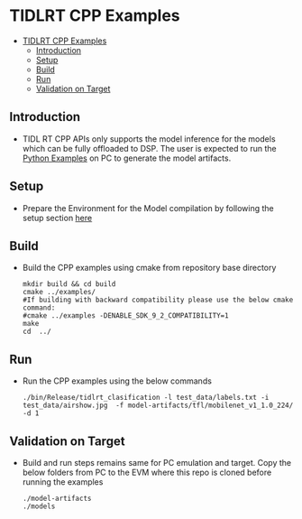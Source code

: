 # TIDLRT CPP Examples
- [TIDLRT CPP Examples](#tidlrt-cpp-examples)
  - [Introduction](#introduction)
  - [Setup](#setup)
  - [Build](#build)
  - [Run](#run)
  - [Validation on Target](#validation-on-target)


## Introduction
   - TIDL RT CPP APIs only supports the model inference for the models which can be fully offloaded to DSP. The user is expected  to run the [Python Examples](../osrt_python/README.md#python-example) on PC to generate the model artifacts.
## Setup
- Prepare the Environment for the Model compilation by following the setup section [here](../../README.md#setup)

## Build 
  - Build the CPP examples using cmake from repository base directory
    ```
    mkdir build && cd build
    cmake ../examples/
    #If building with backward compatibility please use the below cmake command: 
    #cmake ../examples -DENABLE_SDK_9_2_COMPATIBILITY=1
    make
    cd  ../
    ```

## Run 
  - Run the CPP examples using the below commands
    ```
    ./bin/Release/tidlrt_clasification -l test_data/labels.txt -i test_data/airshow.jpg  -f model-artifacts/tfl/mobilenet_v1_1.0_224/ -d 1
    ```
## Validation on Target
- Build and run steps remains same for PC emulation and target. Copy the below folders from PC to the EVM where this repo is cloned before running the examples
  
    ```
    ./model-artifacts
    ./models
    ```



